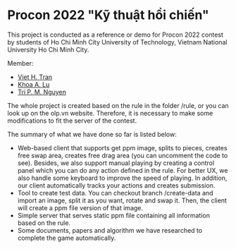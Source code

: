 # Procon 2022 "Kỹ thuật hồi chiến"
This project is conducted as a reference or demo for Procon 2022 contest by students of Ho Chi Minh City University of Technology, Vietnam National University Ho Chi Minh City.

Member:
* [Viet H. Tran](https://github.com/HoangViet144)
* [Khoa A. Lu](https://github.com/khoalu)
* [Tri P. M. Nguyen](https://github.com/NPmtri)

The whole project is created based on the rule in the folder /rule, or you can look up on the olp.vn website. Therefore, it is necessary to make some modifications to fit
the server of the contest.

The summary of what we have done so far is listed below:
* Web-based client that supports get ppm image, splits to pieces, creates free swap area, creates free drag area (you can uncomment the code to see). Besides, we also support
manual playing by creating a control panel which you can do any action defined in the rule. For better UX, we also handle some keyboard to improve the speed of playing.
In addition, our client automatically tracks your actions and creates submission.
* Tool to create test data. You can checkout branch /create-data and import an image, split it as you want, rotate and swap it. Then, the client
will create a ppm file version of that image.
* Simple server that serves static ppm file containing all information based on the rule.
* Some documents, papers and algorithm we have researched to complete the game automatically.

